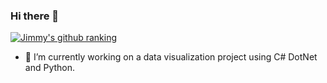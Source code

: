 ### Hi there 👋

[![Jimmy's github ranking](https://api.fizmasoft.uz/mcard/rank?username=jsr1611&country_code=south_korea)](https://github.com/jsr1611)

- 🔭 I’m currently working on a data visualization project using C# DotNet and Python.
<!-- 
**jsr1611/jsr1611** is a ✨ _special_ ✨ repository because its `README.md` (this file) appears on your GitHub profile.

Here are some ideas to get you started:


- 🌱 I’m currently learning ...
- 👯 I’m looking to collaborate on ...
- 🤔 I’m looking for help with ...
- 💬 Ask me about ...
- 📫 How to reach me: ...
- 😄 Pronouns: ...
- ⚡ Fun fact: ...
-->
